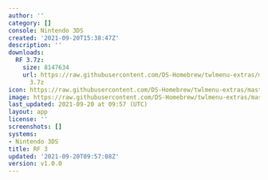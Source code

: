 ```yaml
---
author: ''
category: []
console: Nintendo 3DS
created: '2021-09-20T15:38:47Z'
description: ''
downloads:
  RF 3.7z:
    size: 8147634
    url: https://raw.githubusercontent.com/DS-Homebrew/twlmenu-extras/master/_nds/TWiLightMenu/3dsmenu/themes/RF
      3.7z
icon: https://raw.githubusercontent.com/DS-Homebrew/twlmenu-extras/master/unistore/icons/3ds.png
image: https://raw.githubusercontent.com/DS-Homebrew/twlmenu-extras/master/unistore/icons/3ds.png
last_updated: 2021-09-20 at 09:57 (UTC)
layout: app
license: ''
screenshots: []
systems:
- Nintendo 3DS
title: RF 3
updated: '2021-09-20T09:57:08Z'
version: v1.0.0
---
```

